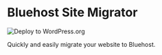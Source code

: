# Bluehost Site Migrator

![Deploy to WordPress.org](https://github.com/bluehost/bluehost-site-migrator/workflows/Deploy%20to%20WordPress.org/badge.svg?branch=master&event=push)

Quickly and easily migrate your website to Bluehost.
